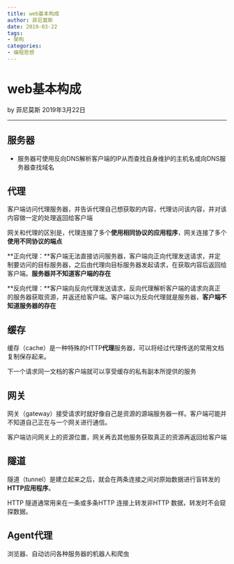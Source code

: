 ```yaml
---
title: web基本构成
author: 菲尼莫斯
date: 2019-03-22
tags:
- 架构
categories:
- 编程思想
---
```


# web基本构成

by 菲尼莫斯 2019年3月22日

---

## 服务器

* 服务器可使用反向DNS解析客户端的IP从而查找自身维护的主机名或向DNS服务器查找域名

## 代理

客户端访问代理服务器，并告诉代理自己想获取的内容，代理访问该内容，并对该内容做一定的处理返回给客户端

网关和代理的区别是，代理连接了多个**使用相同协议的应用程序**，网关连接了多个**使用不同协议的端点**

**正向代理：**客户端无法直接访问服务器，客户端向正向代理发送请求，并定制要访问的目标服务器，之后由代理向目标服务器发起请求，在获取内容后返回给客户端。**服务器并不知道客户端的存在**

**反向代理：**客户端向反向代理发送请求，反向代理解析客户端的请求向真正的服务器获取资源，并返还给客户端。客户端以为反向代理就是服务器，**客户端不知道服务器的存在**

## 缓存

缓存（cache）是一种特殊的HTTP**代理**服务器，可以将经过代理传送的常用文档复制保存起来。

下一个请求同一文档的客户端就可以享受缓存的私有副本所提供的服务

## 网关

网关（gateway）接受请求时就好像自己是资源的源端服务器一样。客户端可能并不知道自己正在与一个网关进行通信。

客户端访问网关上的资源位置，网关再去其他服务获取真正的资源再返回给客户端

## 隧道

隧道（tunnel）是建立起来之后，就会在两条连接之间对原始数据进行盲转发的**HTTP应用程序**。

HTTP 隧道通常用来在一条或多条HTTP 连接上转发非HTTP 数据，转发时不会窥探数据。

## Agent代理

浏览器、自动访问各种服务器的机器人和爬虫
